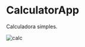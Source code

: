 # CalculatorApp
Calculadora simples.


![calc](https://user-images.githubusercontent.com/96099724/168400999-e9ef7ab5-af5a-4717-bc14-73a71ad86d9a.png)
